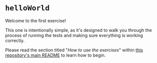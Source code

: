 # `helloWorld`

Welcome to the first exercise! 

This one is intentionally simple, as it's designed to walk you through the process of running the tests and making sure everything is working correctly.

Please read the section titled "*How to use the exercises*" within [this repository's main README](https://github.com/repercussive/javascript-exercises/blob/main/README.md) to learn how to begin.